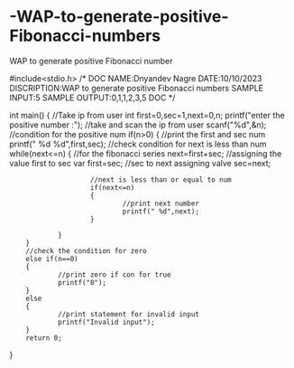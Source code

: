 # -WAP-to-generate-positive-Fibonacci-numbers
 WAP to generate positive Fibonacci number

 #include<stdio.h>
/* DOC
NAME:Dnyandev Nagre
DATE:10/10/2023
DISCRIPTION:WAP to generate positive Fibonacci numbers
SAMPLE INPUT:5
SAMPLE OUTPUT:0,1,1,2,3,5
DOC
 */

int main()
{
        //Take ip from user
        int first=0,sec=1,next=0,n;
        printf("enter the positive number :");
        //take and scan the ip from user
        scanf("%d",&n);
        //condition for the positive num
        if(n>0)
        {
                //print the first and sec num
                printf(" %d  %d",first,sec);
                //check condition for next is less than num
                while(next<=n)
                {
                        //for the fibonacci series
                        next=first+sec;
                        //assigning the value first to sec var
                        first=sec;
                        //sec to next assigning valve
                        sec=next;

                        //next is less than or equal to num
                        if(next<=n)
                        {
                                //print next number
                                printf(" %d",next);
                        }

                }
        }
        //check the condition for zero
        else if(n==0)
        {
                //print zero if con for true
                printf("0");
        }
        else
        {
                //print statement for invalid input
                printf("Invalid input");
        }
        return 0;
}

